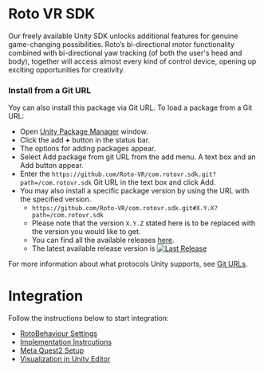 # Roto VR SDK

Our freely available Unity SDK unlocks additional features for genuine game-changing possibilities. Roto’s bi-directional motor functionality combined with bi-directional yaw tracking (of both the user's head and body), together will access almost every kind of control device, opening up exciting opportunities for creativity.

### Install from a Git URL
Yoy can also install this package via Git URL. To load a package from a Git URL:

* Open [Unity Package Manager](https://docs.unity3d.com/Manual/upm-ui.html) window.
* Click the add **+** button in the status bar.
* The options for adding packages appear.
* Select Add package from git URL from the add menu. A text box and an Add button appear.
* Enter the `https://github.com/Roto-VR/com.rotovr.sdk.git?path=/com.rotovr.sdk` Git URL in the text box and click Add.
* You may also install a specific package version by using the URL with the specified version.
  * `https://github.com/Roto-VR/com.rotovr.sdk.git#X.Y.X?path=/com.rotovr.sdk`
  * Please note that the version `X.Y.Z` stated here is to be replaced with the version you would like to get.
  * You can find all the available releases [here](https://github.com/Roto-VR/com.rotovr.sdk/releases).
  * The latest available release version is [![Last Release](https://img.shields.io/github/v/release/roto-vr/com.rotovr.sdk)](https://github.com/Roto-VR/com.rotovr.sdk/releases/latest)

For more information about what protocols Unity supports, see [Git URLs](https://docs.unity3d.com/Manual/upm-git.html).


# Integration
Follow the instructions below to start integration:

* [RotoBehaviour Settings](https://github.com/Roto-VR/com.rotovr.sdk/wiki/RotoBehaviour-Settings)
* [Implementation Instrcutions](https://github.com/Roto-VR/com.rotovr.sdk/wiki/Implementation-Instrcutions)
* [Meta Quest2 Setup](https://github.com/Roto-VR/com.rotovr.sdk/wiki/Meta-Quest-2-Setup)
* [Visualization in Unity Editor](https://github.com/Roto-VR/com.rotovr.sdk/wiki/Chair-Visualization-in-Unity-Editor)
